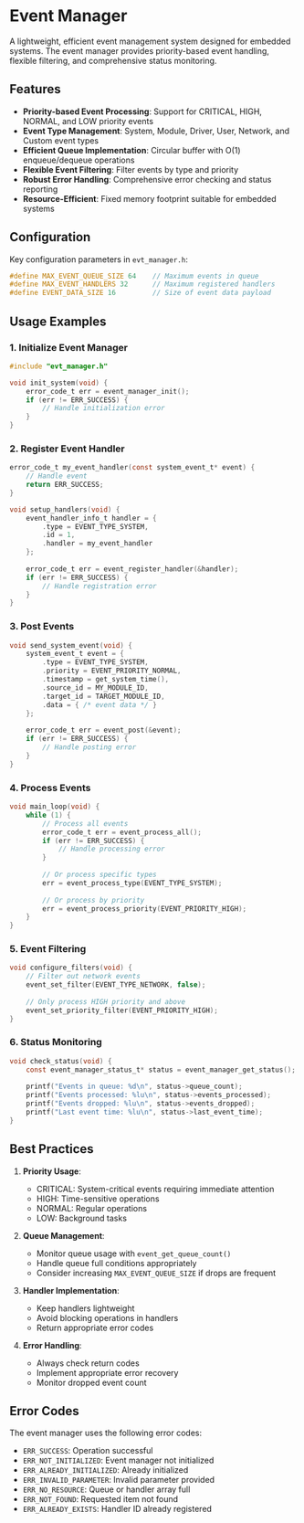 # Event Manager

A lightweight, efficient event management system designed for embedded systems. The event manager provides priority-based event handling, flexible filtering, and comprehensive status monitoring.

## Features

- **Priority-based Event Processing**: Support for CRITICAL, HIGH, NORMAL, and LOW priority events
- **Event Type Management**: System, Module, Driver, User, Network, and Custom event types
- **Efficient Queue Implementation**: Circular buffer with O(1) enqueue/dequeue operations
- **Flexible Event Filtering**: Filter events by type and priority
- **Robust Error Handling**: Comprehensive error checking and status reporting
- **Resource-Efficient**: Fixed memory footprint suitable for embedded systems

## Configuration

Key configuration parameters in `evt_manager.h`:

```c
#define MAX_EVENT_QUEUE_SIZE 64    // Maximum events in queue
#define MAX_EVENT_HANDLERS 32      // Maximum registered handlers
#define EVENT_DATA_SIZE 16         // Size of event data payload
```

## Usage Examples

### 1. Initialize Event Manager

```c
#include "evt_manager.h"

void init_system(void) {
    error_code_t err = event_manager_init();
    if (err != ERR_SUCCESS) {
        // Handle initialization error
    }
}
```

### 2. Register Event Handler

```c
error_code_t my_event_handler(const system_event_t* event) {
    // Handle event
    return ERR_SUCCESS;
}

void setup_handlers(void) {
    event_handler_info_t handler = {
        .type = EVENT_TYPE_SYSTEM,
        .id = 1,
        .handler = my_event_handler
    };
    
    error_code_t err = event_register_handler(&handler);
    if (err != ERR_SUCCESS) {
        // Handle registration error
    }
}
```

### 3. Post Events

```c
void send_system_event(void) {
    system_event_t event = {
        .type = EVENT_TYPE_SYSTEM,
        .priority = EVENT_PRIORITY_NORMAL,
        .timestamp = get_system_time(),
        .source_id = MY_MODULE_ID,
        .target_id = TARGET_MODULE_ID,
        .data = { /* event data */ }
    };
    
    error_code_t err = event_post(&event);
    if (err != ERR_SUCCESS) {
        // Handle posting error
    }
}
```

### 4. Process Events

```c
void main_loop(void) {
    while (1) {
        // Process all events
        error_code_t err = event_process_all();
        if (err != ERR_SUCCESS) {
            // Handle processing error
        }
        
        // Or process specific types
        err = event_process_type(EVENT_TYPE_SYSTEM);
        
        // Or process by priority
        err = event_process_priority(EVENT_PRIORITY_HIGH);
    }
}
```

### 5. Event Filtering

```c
void configure_filters(void) {
    // Filter out network events
    event_set_filter(EVENT_TYPE_NETWORK, false);
    
    // Only process HIGH priority and above
    event_set_priority_filter(EVENT_PRIORITY_HIGH);
}
```

### 6. Status Monitoring

```c
void check_status(void) {
    const event_manager_status_t* status = event_manager_get_status();
    
    printf("Events in queue: %d\n", status->queue_count);
    printf("Events processed: %lu\n", status->events_processed);
    printf("Events dropped: %lu\n", status->events_dropped);
    printf("Last event time: %lu\n", status->last_event_time);
}
```

## Best Practices

1. **Priority Usage**:
   - CRITICAL: System-critical events requiring immediate attention
   - HIGH: Time-sensitive operations
   - NORMAL: Regular operations
   - LOW: Background tasks

2. **Queue Management**:
   - Monitor queue usage with `event_get_queue_count()`
   - Handle queue full conditions appropriately
   - Consider increasing `MAX_EVENT_QUEUE_SIZE` if drops are frequent

3. **Handler Implementation**:
   - Keep handlers lightweight
   - Avoid blocking operations in handlers
   - Return appropriate error codes

4. **Error Handling**:
   - Always check return codes
   - Implement appropriate error recovery
   - Monitor dropped event count

## Error Codes

The event manager uses the following error codes:

- `ERR_SUCCESS`: Operation successful
- `ERR_NOT_INITIALIZED`: Event manager not initialized
- `ERR_ALREADY_INITIALIZED`: Already initialized
- `ERR_INVALID_PARAMETER`: Invalid parameter provided
- `ERR_NO_RESOURCE`: Queue or handler array full
- `ERR_NOT_FOUND`: Requested item not found
- `ERR_ALREADY_EXISTS`: Handler ID already registered
